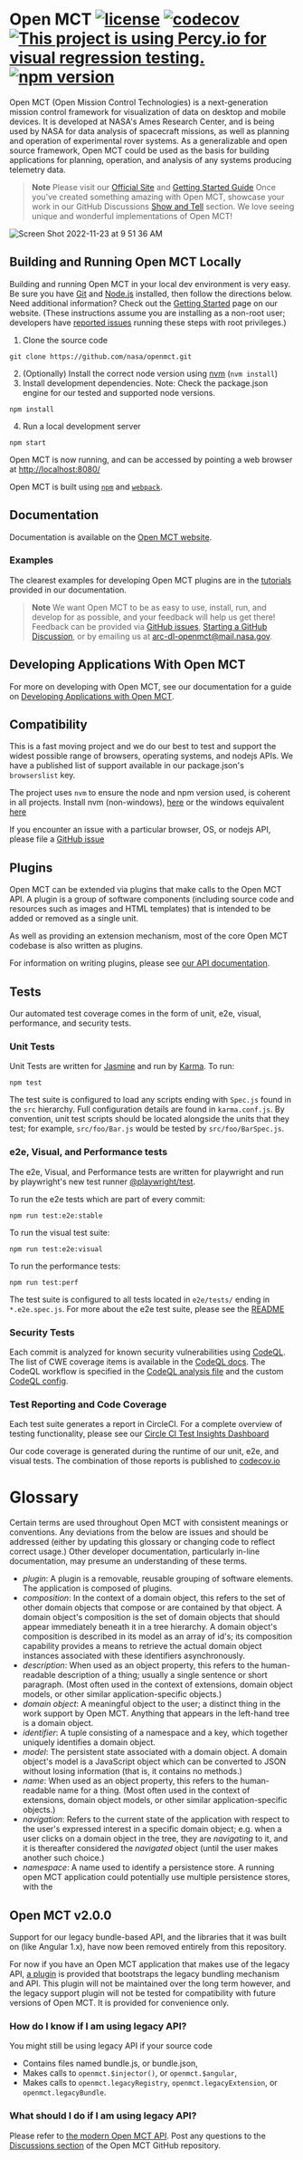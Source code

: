 # Open MCT [![license](https://img.shields.io/badge/license-Apache%202.0-blue.svg)](http://www.apache.org/licenses/LICENSE-2.0) [![codecov](https://codecov.io/gh/nasa/openmct/branch/master/graph/badge.svg?token=7DQIipp3ej)](https://codecov.io/gh/nasa/openmct) [![This project is using Percy.io for visual regression testing.](https://percy.io/static/images/percy-badge.svg)](https://percy.io/b2e34b17/openmct) [![npm version](https://img.shields.io/npm/v/openmct.svg)](https://www.npmjs.com/package/openmct) 

Open MCT (Open Mission Control Technologies) is a next-generation mission control framework for visualization of data on desktop and mobile devices. It is developed at NASA's Ames Research Center, and is being used by NASA for data analysis of spacecraft missions, as well as planning and operation of experimental rover systems. As a generalizable and open source framework, Open MCT could be used as the basis for building applications for planning, operation, and analysis of any systems producing telemetry data.

> **Note**
> Please visit our [Official Site](https://nasa.github.io/openmct/) and [Getting Started Guide](https://nasa.github.io/openmct/getting-started/)
> Once you've created something amazing with Open MCT, showcase your work in our GitHub Discussions [Show and Tell](https://github.com/nasa/openmct/discussions/categories/show-and-tell) section. We love seeing unique and wonderful implementations of Open MCT!

![Screen Shot 2022-11-23 at 9 51 36 AM](https://user-images.githubusercontent.com/4215777/203617422-4d912bfc-766f-4074-8324-409d9bbe7c05.png)


## Building and Running Open MCT Locally

Building and running Open MCT in your local dev environment is very easy. Be sure you have [Git](https://git-scm.com/downloads) and [Node.js](https://nodejs.org/) installed, then follow the directions below. Need additional information? Check out the [Getting Started](https://nasa.github.io/openmct/getting-started/) page on our website.
(These instructions assume you are installing as a non-root user; developers have [reported issues](https://github.com/nasa/openmct/issues/1151) running these steps with root privileges.)

1. Clone the source code

 `git clone https://github.com/nasa/openmct.git`

2. (Optionally) Install the correct node version using [nvm](https://github.com/nvm-sh/nvm) (`nvm install`)
3. Install development dependencies. Note: Check the package.json engine for our tested and supported node versions.

 `npm install`

4. Run a local development server

 `npm start`

Open MCT is now running, and can be accessed by pointing a web browser at [http://localhost:8080/](http://localhost:8080/)

Open MCT is built using [`npm`](http://npmjs.com/) and [`webpack`](https://webpack.js.org/).

## Documentation

Documentation is available on the [Open MCT website](https://nasa.github.io/openmct/documentation/).

### Examples

The clearest examples for developing Open MCT plugins are in the
[tutorials](https://github.com/nasa/openmct-tutorial) provided in
our documentation.

> **Note**
> We want Open MCT to be as easy to use, install, run, and develop for as
> possible, and your feedback will help us get there! 
> Feedback can be provided via [GitHub issues](https://github.com/nasa/openmct/issues/new/choose), 
> [Starting a GitHub Discussion](https://github.com/nasa/openmct/discussions), 
> or by emailing us at [arc-dl-openmct@mail.nasa.gov](mailto:arc-dl-openmct@mail.nasa.gov).

## Developing Applications With Open MCT

For more on developing with Open MCT, see our documentation for a guide on [Developing Applications with Open MCT](./API.md#starting-an-open-mct-application).

## Compatibility

This is a fast moving project and we do our best to test and support the widest possible range of browsers, operating systems, and nodejs APIs. We have a published list of support available in our package.json's `browserslist` key.

The project uses `nvm` to ensure the node and npm version used, is coherent in all projects. Install nvm (non-windows), [here](https://github.com/nvm-sh/nvm) or the windows equivalent [here](https://github.com/coreybutler/nvm-windows)

If you encounter an issue with a particular browser, OS, or nodejs API, please file a [GitHub issue](https://github.com/nasa/openmct/issues/new/choose)

## Plugins

Open MCT can be extended via plugins that make calls to the Open MCT API. A plugin is a group 
of software components (including source code and resources such as images and HTML templates)
that is intended to be added or removed as a single unit.

As well as providing an extension mechanism, most of the core Open MCT codebase is also 
written as plugins.

For information on writing plugins, please see [our API documentation](./API.md#plugins).

## Tests

Our automated test coverage comes in the form of unit, e2e, visual, performance, and security tests. 

### Unit Tests
Unit Tests are written for [Jasmine](https://jasmine.github.io/api/edge/global)
and run by [Karma](http://karma-runner.github.io). To run:

`npm test`

The test suite is configured to load any scripts ending with `Spec.js` found
in the `src` hierarchy. Full configuration details are found in
`karma.conf.js`. By convention, unit test scripts should be located
alongside the units that they test; for example, `src/foo/Bar.js` would be
tested by `src/foo/BarSpec.js`.

### e2e, Visual, and Performance tests
The e2e, Visual, and Performance tests are written for playwright and run by playwright's new test runner [@playwright/test](https://playwright.dev/). 

To run the e2e tests which are part of every commit:

`npm run test:e2e:stable`

To run the visual test suite:

`npm run test:e2e:visual`

To run the performance tests:

`npm run test:perf`

The test suite is configured to all tests located in `e2e/tests/` ending in `*.e2e.spec.js`. For more about the e2e test suite, please see the [README](./e2e/README.md)

### Security Tests
Each commit is analyzed for known security vulnerabilities using [CodeQL](https://codeql.github.com/docs/codeql-language-guides/codeql-library-for-javascript/). The list of CWE coverage items is available in the [CodeQL docs](https://codeql.github.com/codeql-query-help/javascript-cwe/). The CodeQL workflow is specified in the [CodeQL analysis file](./.github/workflows/codeql-analysis.yml) and the custom [CodeQL config](./.github/codeql/codeql-config.yml).

### Test Reporting and Code Coverage

Each test suite generates a report in CircleCI. For a complete overview of testing functionality, please see our [Circle CI Test Insights Dashboard](https://app.circleci.com/insights/github/nasa/openmct/workflows/the-nightly/overview?branch=master&reporting-window=last-30-days)

Our code coverage is generated during the runtime of our unit, e2e, and visual tests. The combination of those reports is published to [codecov.io](https://app.codecov.io/gh/nasa/openmct/)

# Glossary

Certain terms are used throughout Open MCT with consistent meanings
or conventions. Any deviations from the below are issues and should be
addressed (either by updating this glossary or changing code to reflect
correct usage.) Other developer documentation, particularly in-line
documentation, may presume an understanding of these terms.

* _plugin_: A plugin is a removable, reusable grouping of software elements.
  The application is composed of plugins.
* _composition_: In the context of a domain object, this refers to the set of
  other domain objects that compose or are contained by that object. A domain
  object's composition is the set of domain objects that should appear
  immediately beneath it in a tree hierarchy. A domain object's composition is
  described in its model as an array of id's; its composition capability
  provides a means to retrieve the actual domain object instances associated
  with these identifiers asynchronously.
* _description_: When used as an object property, this refers to the human-readable
  description of a thing; usually a single sentence or short paragraph.
  (Most often used in the context of extensions, domain
  object models, or other similar application-specific objects.)
* _domain object_: A meaningful object to the user; a distinct thing in
  the work support by Open MCT. Anything that appears in the left-hand
  tree is a domain object.
* _identifier_: A tuple consisting of a namespace and a key, which together uniquely
  identifies a domain object.
* _model_: The persistent state associated with a domain object. A domain
  object's model is a JavaScript object which can be converted to JSON
  without losing information (that is, it contains no methods.)
* _name_: When used as an object property, this refers to the human-readable
  name for a thing. (Most often used in the context of extensions, domain
  object models, or other similar application-specific objects.)
* _navigation_: Refers to the current state of the application with respect
  to the user's expressed interest in a specific domain object; e.g. when
  a user clicks on a domain object in the tree, they are _navigating_ to
  it, and it is thereafter considered the _navigated_ object (until the
  user makes another such choice.)
* _namespace_: A name used to identify a persistence store. A running open MCT 
application could potentially use multiple persistence stores, with the 

## Open MCT v2.0.0
Support for our legacy bundle-based API, and the libraries that it was built on (like Angular 1.x), have now been removed entirely from this repository.

For now if you have an Open MCT application that makes use of the legacy API, [a plugin](https://github.com/nasa/openmct-legacy-plugin) is provided that bootstraps the legacy bundling mechanism and API. This plugin will not be maintained over the long term however, and the legacy support plugin will not be tested for compatibility with future versions of Open MCT. It is provided for convenience only.

### How do I know if I am using legacy API?
You might still be using legacy API if your source code

* Contains files named bundle.js, or bundle.json,
* Makes calls to `openmct.$injector()`, or `openmct.$angular`,
* Makes calls to `openmct.legacyRegistry`, `openmct.legacyExtension`, or `openmct.legacyBundle`.


### What should I do if I am using legacy API?
Please refer to [the modern Open MCT API](https://nasa.github.io/openmct/documentation/). Post any questions to the [Discussions section](https://github.com/nasa/openmct/discussions) of the Open MCT GitHub repository.
